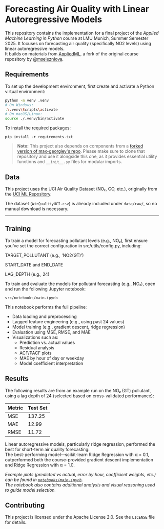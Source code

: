 # Forecasting Air Quality with Linear Autoregressive Models

This repository contains the implementation for a final project of the *Applied Machine Learning in Python* course at LMU Munich, Summer Semester 2025. It focuses on forecasting air quality (specifically NO2 levels) using linear autoregressive models.  
It builds on materials from [AppliedML](https://github.com/max-georgiev/AppliedML), a fork of the original course repository by [@mselezniova](https://github.com/mselezniova/AppliedML).


## Requirements

To set up the development environment, first create and activate a Python virtual environment:

```bash
python -m venv .venv
# On Windows:
.\.venv\Scripts\activate
# On macOS/Linux:
source ./.venv/bin/activate
```
To install the required packages:

```setup
pip install -r requirements.txt
```

> **Note:** This project also depends on components from a [forked version of max-georgiev's repo](https://github.com/max-georgiev/AppliedML). Please make sure to clone that repository and use it alongside this one, as it provides essential utility functions and `__init__.py` files for modular imports.

## Data

This project uses the UCI Air Quality Dataset (NO₂, CO, etc.), originally from the [UCI ML Repository](https://archive.ics.uci.edu/ml/datasets/Air+Quality).

The dataset (`AirQualityUCI.csv`) is already included under `data/raw/`, so no manual download is necessary.

____________________________________________________________




## Training


To train a model for forecasting pollutant levels (e.g., NO₂), first ensure you’ve set the correct configuration in src/utils/config.py, including:

TARGET_POLLUTANT (e.g., 'NO2(GT)')

START_DATE and END_DATE

LAG_DEPTH (e.g., 24)


To train and evaluate the models for pollutant forecasting (e.g., NO₂), open and run the following Jupyter notebook:

`src/notebooks/main.ipynb`

This notebook performs the full pipeline:

- Data loading and preprocessing  
- Lagged feature engineering (e.g., using past 24 values)  
- Model training (e.g., gradient descent, ridge regression)  
- Evaluation using MSE, RMSE, and MAE  
- Visualizations such as:
  - Prediction vs. actual values  
  - Residual analysis  
  - ACF/PACF plots  
  - MAE by hour of day or weekday  
  - Model coefficient interpretation






## Results

The following results are from an example run on the NO₂ (GT) pollutant, using a lag depth of 24 (selected based on cross-validated performance):

| Metric | Test Set |
|--------|----------|
| MSE    | 137.25   |
| MAE    | 12.99    |
| RMSE   | 11.72    |

Linear autoregressive models, particularly ridge regression, performed the best for short-term air quality forecasting.  
The best-performing model—scikit-learn Ridge Regression with α = 0.1, outperformed both the course-provided gradient descent implementation and Ridge Regression with α = 1.0.

*Example plots (predicted vs actual, error by hour, coefficient weights, etc.) can be found in [`notebooks/main.ipynb`](notebooks/main.ipynb).  
The notebook also contains additional analysis and visual reasoning used to guide model selection.*



## Contributing

This project is licensed under the Apache License 2.0. See the `LICENSE` file for details.


